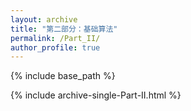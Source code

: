 ```yaml
---
layout: archive
title: "第二部分：基础算法"
permalink: /Part_II/
author_profile: true
---
```



{% include base_path %}


{% include archive-single-Part-II.html %}

